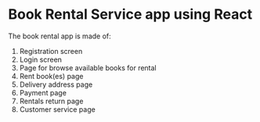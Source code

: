 # Book Rental Service app using React

The book rental app is made of:

1. Registration screen
2. Login screen
3. Page for browse available books for rental
4. Rent book(es) page
5. Delivery address page
6. Payment page
7. Rentals return page
8. Customer service page